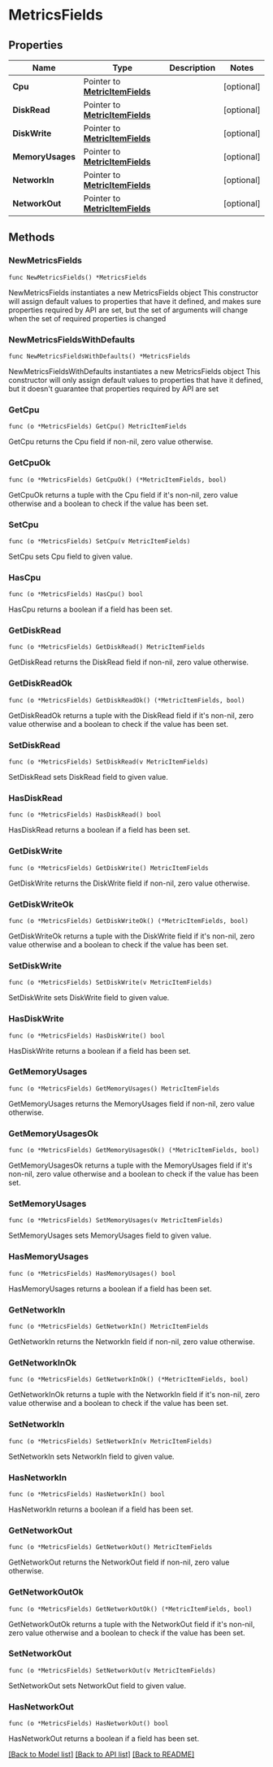 # MetricsFields

## Properties

Name | Type | Description | Notes
------------ | ------------- | ------------- | -------------
**Cpu** | Pointer to [**MetricItemFields**](MetricItemFields.md) |  | [optional] 
**DiskRead** | Pointer to [**MetricItemFields**](MetricItemFields.md) |  | [optional] 
**DiskWrite** | Pointer to [**MetricItemFields**](MetricItemFields.md) |  | [optional] 
**MemoryUsages** | Pointer to [**MetricItemFields**](MetricItemFields.md) |  | [optional] 
**NetworkIn** | Pointer to [**MetricItemFields**](MetricItemFields.md) |  | [optional] 
**NetworkOut** | Pointer to [**MetricItemFields**](MetricItemFields.md) |  | [optional] 

## Methods

### NewMetricsFields

`func NewMetricsFields() *MetricsFields`

NewMetricsFields instantiates a new MetricsFields object
This constructor will assign default values to properties that have it defined,
and makes sure properties required by API are set, but the set of arguments
will change when the set of required properties is changed

### NewMetricsFieldsWithDefaults

`func NewMetricsFieldsWithDefaults() *MetricsFields`

NewMetricsFieldsWithDefaults instantiates a new MetricsFields object
This constructor will only assign default values to properties that have it defined,
but it doesn't guarantee that properties required by API are set

### GetCpu

`func (o *MetricsFields) GetCpu() MetricItemFields`

GetCpu returns the Cpu field if non-nil, zero value otherwise.

### GetCpuOk

`func (o *MetricsFields) GetCpuOk() (*MetricItemFields, bool)`

GetCpuOk returns a tuple with the Cpu field if it's non-nil, zero value otherwise
and a boolean to check if the value has been set.

### SetCpu

`func (o *MetricsFields) SetCpu(v MetricItemFields)`

SetCpu sets Cpu field to given value.

### HasCpu

`func (o *MetricsFields) HasCpu() bool`

HasCpu returns a boolean if a field has been set.

### GetDiskRead

`func (o *MetricsFields) GetDiskRead() MetricItemFields`

GetDiskRead returns the DiskRead field if non-nil, zero value otherwise.

### GetDiskReadOk

`func (o *MetricsFields) GetDiskReadOk() (*MetricItemFields, bool)`

GetDiskReadOk returns a tuple with the DiskRead field if it's non-nil, zero value otherwise
and a boolean to check if the value has been set.

### SetDiskRead

`func (o *MetricsFields) SetDiskRead(v MetricItemFields)`

SetDiskRead sets DiskRead field to given value.

### HasDiskRead

`func (o *MetricsFields) HasDiskRead() bool`

HasDiskRead returns a boolean if a field has been set.

### GetDiskWrite

`func (o *MetricsFields) GetDiskWrite() MetricItemFields`

GetDiskWrite returns the DiskWrite field if non-nil, zero value otherwise.

### GetDiskWriteOk

`func (o *MetricsFields) GetDiskWriteOk() (*MetricItemFields, bool)`

GetDiskWriteOk returns a tuple with the DiskWrite field if it's non-nil, zero value otherwise
and a boolean to check if the value has been set.

### SetDiskWrite

`func (o *MetricsFields) SetDiskWrite(v MetricItemFields)`

SetDiskWrite sets DiskWrite field to given value.

### HasDiskWrite

`func (o *MetricsFields) HasDiskWrite() bool`

HasDiskWrite returns a boolean if a field has been set.

### GetMemoryUsages

`func (o *MetricsFields) GetMemoryUsages() MetricItemFields`

GetMemoryUsages returns the MemoryUsages field if non-nil, zero value otherwise.

### GetMemoryUsagesOk

`func (o *MetricsFields) GetMemoryUsagesOk() (*MetricItemFields, bool)`

GetMemoryUsagesOk returns a tuple with the MemoryUsages field if it's non-nil, zero value otherwise
and a boolean to check if the value has been set.

### SetMemoryUsages

`func (o *MetricsFields) SetMemoryUsages(v MetricItemFields)`

SetMemoryUsages sets MemoryUsages field to given value.

### HasMemoryUsages

`func (o *MetricsFields) HasMemoryUsages() bool`

HasMemoryUsages returns a boolean if a field has been set.

### GetNetworkIn

`func (o *MetricsFields) GetNetworkIn() MetricItemFields`

GetNetworkIn returns the NetworkIn field if non-nil, zero value otherwise.

### GetNetworkInOk

`func (o *MetricsFields) GetNetworkInOk() (*MetricItemFields, bool)`

GetNetworkInOk returns a tuple with the NetworkIn field if it's non-nil, zero value otherwise
and a boolean to check if the value has been set.

### SetNetworkIn

`func (o *MetricsFields) SetNetworkIn(v MetricItemFields)`

SetNetworkIn sets NetworkIn field to given value.

### HasNetworkIn

`func (o *MetricsFields) HasNetworkIn() bool`

HasNetworkIn returns a boolean if a field has been set.

### GetNetworkOut

`func (o *MetricsFields) GetNetworkOut() MetricItemFields`

GetNetworkOut returns the NetworkOut field if non-nil, zero value otherwise.

### GetNetworkOutOk

`func (o *MetricsFields) GetNetworkOutOk() (*MetricItemFields, bool)`

GetNetworkOutOk returns a tuple with the NetworkOut field if it's non-nil, zero value otherwise
and a boolean to check if the value has been set.

### SetNetworkOut

`func (o *MetricsFields) SetNetworkOut(v MetricItemFields)`

SetNetworkOut sets NetworkOut field to given value.

### HasNetworkOut

`func (o *MetricsFields) HasNetworkOut() bool`

HasNetworkOut returns a boolean if a field has been set.


[[Back to Model list]](../README.md#documentation-for-models) [[Back to API list]](../README.md#documentation-for-api-endpoints) [[Back to README]](../README.md)


